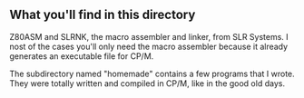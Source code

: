 ## What you'll find in this directory ##
Z80ASM and SLRNK, the macro assembler and linker, from SLR Systems. I nost of the cases you'll only need the macro assembler because it already generates an executable file for CP/M.

The subdirectory named "homemade" contains a few programs that I wrote. They were totally written and compiled in CP/M, like in the good old days.
